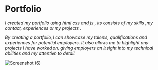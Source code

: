 
# **Portfolio**

*I created my portfolio using html css and js , its consists of my skills ,my contact, experiences or my projects .*

*By creating a portfolio, I can showcase my talents, qualifications and experiences for potential employers. It also allows me to highlight any projects I have worked on, giving employers an insight into my technical abilities and my attention to detail.*

![Screenshot (6)](https://user-images.githubusercontent.com/83701120/234660337-0dd2033a-03e1-48d3-8fde-11ebc81e1a12.png)
